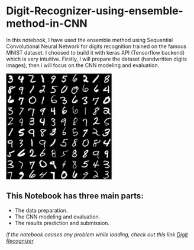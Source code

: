 # Digit-Recognizer-using-ensemble-method-in-CNN
In this notebook, I have used the ensemble method using Sequential Convolutional Neural Network for digits recognition trained on the famous MNIST dataset. I choosed to build it with keras API (Tensorflow backend) which is very intuitive. Firstly, I will prepare the dataset (handwritten digits images), then i will focus on the CNN modeling and evaluation.

![MNIST data sample](download.png)

## This Notebook has three main parts:

- The data preparation.
- The CNN modeling and evaluation.
- The results prediction and submission.


*if the notebook causes any problem while loading, check out this link [Digit Recognizer](https://www.kaggle.com/alifrahman/digit-recognizer-for-beginners-0-9966)*
